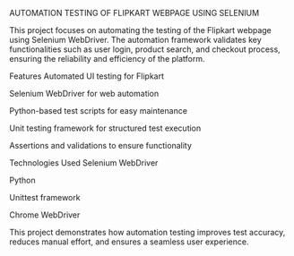 AUTOMATION TESTING OF FLIPKART WEBPAGE USING SELENIUM

This project focuses on automating the testing of the Flipkart webpage using Selenium WebDriver. The automation framework validates key functionalities such as user login, product search, and checkout process, ensuring the reliability and efficiency of the platform.

Features
Automated UI testing for Flipkart

Selenium WebDriver for web automation

Python-based test scripts for easy maintenance

Unit testing framework for structured test execution

Assertions and validations to ensure functionality

Technologies Used
Selenium WebDriver

Python

Unittest framework

Chrome WebDriver

This project demonstrates how automation testing improves test accuracy, reduces manual effort, and ensures a seamless user experience.

